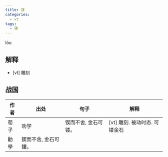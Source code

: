 ```yaml
---
title: 镂
categories:
  - vt
tags:
  - 镂
---
```

lòu
<!-- more -->

## 解释
* [vt] 雕刻

## 战国
作者|出处|句子|解释
---|---|---|---
荀子|劝学|锲而不舍, 金石可镂。|[vt] 雕刻. 被动时态. 可镂金石
  |勸學|鍥而不舍, 金石可鏤。|
